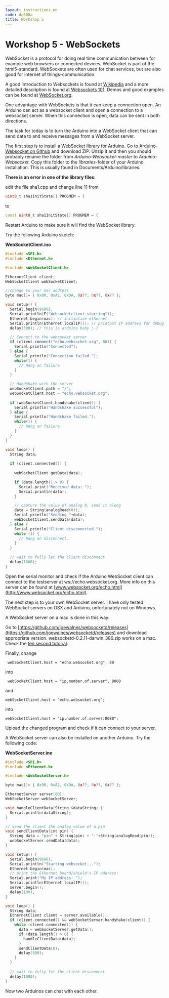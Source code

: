 ```yaml
---
layout: instructions_en
code: da606a
title: Workshop 5
---
```


# Workshop 5 - WebSockets

WebSocket is a protocol for doing real time communication between for example web browsers or connected devices. WebSocket is part of the html5-standard. WebSockets are often used for chat services, but are also good for internet of things-communication. 

A good introduction to Websockets is found at [Wikipedia](https://en.wikipedia.org/wiki/WebSocket) and a more detailed description is found at [Websockets 101](http://lucumr.pocoo.org/2012/9/24/websockets-101/). Demos and good examples can be found at [WebSocket.org](https://www.websocket.org).

One advantage with WebSockets is that it can keep a connection open. An Arduino can act as a websocket client and open a connection to a websocket server. When this connection is open, data can be sent in both directions. 

The task for today is to turn the Arduino into a WebSocket client that can send data to and receive messages from a WebSocket server. 

The first step is to install a WebSocket library for Arduino. Go to [Arduino-Websocket on Github](https://github.com/brandenhall/Arduino-Websocket) and download ZIP. Unzip it and then you should probably rename the folder from *Arduino-Websocket-master* to *Arduino-Websocket*. Copy this folder to the *libraries*-folder of your Arduino installation. This is usually found in Documents/Arduino/libraries. 

**There is an error in one of the library files**: 

edit the file sha1.cpp and change line 11 from 

```cpp
uint8_t sha1InitState[] PROGMEM = {
```

to 

```cpp
const uint8_t sha1InitState[] PROGMEM = {
```

Restart Arduino to make sure it will find the WebSocket library. 

Try the following Arduino sketch:

**WebSocketClient.ino**

```cpp
#include <SPI.h>
#include <Ethernet.h>

#include <WebSocketClient.h>

EthernetClient client;
WebSocketClient webSocketClient;

//change to your mac address
byte mac[]= { 0x90, 0xA2, 0xDA, 0x??, 0x??, 0x?? };

void setup() {
  Serial.begin(9600);
  Serial.println(F("Websocketclient starting"));
  Ethernet.begin(mac); // initialize ethernet
  Serial.println(Ethernet.localIP()); // printout IP address for debug purposes
  delay(300); // this is arduino baby ;-)

  // Connect to the websocket server
  if (client.connect("echo.websocket.org", 80)) {
    Serial.println("Connected");
  } else {
    Serial.println("Connection failed.");
    while(1) {
      // Hang on failure
    }
  }

  // Handshake with the server
  webSocketClient.path = "/";
  webSocketClient.host = "echo.websocket.org";
  
  if (webSocketClient.handshake(client)) {
    Serial.println("Handshake successful");
  } else {
    Serial.println("Handshake failed.");
    while(1) {
      // Hang on failure
    }  
  }
}

void loop() {
  String data;
  
  if (client.connected()) {
    
    webSocketClient.getData(data);

    if (data.length() > 0) {
      Serial.print("Received data: ");
      Serial.println(data);
    }

    // capture the value of analog 0, send it along
    data = String(analogRead(0));
    Serial.println("Sending "+data);
    webSocketClient.sendData(data);
  } else {    
    Serial.println("Client disconnected.");
    while (1) {
      // Hang on disconnect.
    }
  }
  
  // wait to fully let the client disconnect
  delay(1000);
}

```

Open the serial monitor and check if the Arduino WebSocket client can connect to the testserver at ws://echo.websocket.org. More info on this server can be found at [www.websocket.org/echo.html](http://www.websocket.org/echo.html). 

The next step is to your own WebSocket server. I have only tested WebSocket servers on OSX and Arduino, unfortunately not on Windows. 

A WebSocket server on a mac is done in this way:

Go to [https://github.com/joewalnes/websocketd/releases](https://github.com/joewalnes/websocketd/releases) and download appropriate version. websocketd-0.2.11-darwin_386.zip works on a mac. Check the [ten second tutorial](https://github.com/joewalnes/websocketd/wiki/Ten-second-tutorial).

Finally, change 

```
 webSocketClient.host = "echo.websocket.org", 80
```

into 

```
 webSocketClient.host = "ip.number.of.server", 8080
```

and 

```
webSocketClient.host = "echo.websocket.org";
```

into 

```
webSocketClient.host = "ip.number.of.server:8080";
```

Upload the changed program and check if it can connect to your server. 

A WebSocket server can also be installed on another Arduino. Try the following code:


**WebSocketServer.ino**

```cpp
#include <SPI.h>
#include <Ethernet.h>

#include <WebSocketServer.h>

byte mac[]= { 0x90, 0xA2, 0xDA, 0x??, 0x??, 0x?? };

EthernetServer server(80);
WebSocketServer webSocketServer;

void handleClientData(String &dataString) {    
  Serial.println(dataString);
}

// send the client the analog value of a pin
void sendClientData(int pin) {
  String data = "pin" + String(pin) + ":"+String(analogRead(pin));
  webSocketServer.sendData(data);  
}

void setup() {
  Serial.begin(9600);  
  Serial.println("Starting websocket...");
  Ethernet.begin(mac);
  // print the Ethernet board/shield's IP address:
  Serial.print("My IP address: ");
  Serial.println(Ethernet.localIP());
  server.begin();    
  delay(100);
}

void loop() {
  String data;
  EthernetClient client = server.available();
  if (client.connected() && webSocketServer.handshake(client)) {
    while (client.connected()) {
      data = webSocketServer.getData();
      if (data.length() > 0) {
        handleClientData(data);
      }
      sendClientData(0);
      delay(500);
    }
  }
  
  // wait to fully let the client disconnect
  delay(1000);
}
```

Now two Arduinos can chat with each other. 

